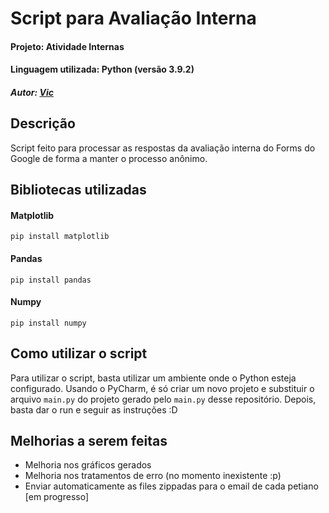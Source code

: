 # Script para Avaliação Interna
#### Projeto: Atividade Internas
#### Linguagem utilizada: Python (versão 3.9.2)
##### Autor: [Vic](https://github.com/vickyad)


## Descrição
Script feito para processar as respostas da avaliação interna do Forms do Google de forma a manter o processo anônimo.


## Bibliotecas utilizadas
#### Matplotlib
```
pip install matplotlib
```

#### Pandas
```
pip install pandas
```

#### Numpy
```
pip install numpy
```


## Como utilizar o script
Para utilizar o script, basta utilizar um ambiente onde o Python esteja configurado. Usando o PyCharm, é só criar um novo projeto e substituir o arquivo `main.py` do projeto gerado pelo `main.py` desse repositório. Depois, basta dar o run e seguir as instruções :D


## Melhorias a serem feitas
- Melhoria nos gráficos gerados
- Melhoria nos tratamentos de erro (no momento inexistente :p)
- Enviar automaticamente as files zippadas para o email de cada petiano [em progresso]

